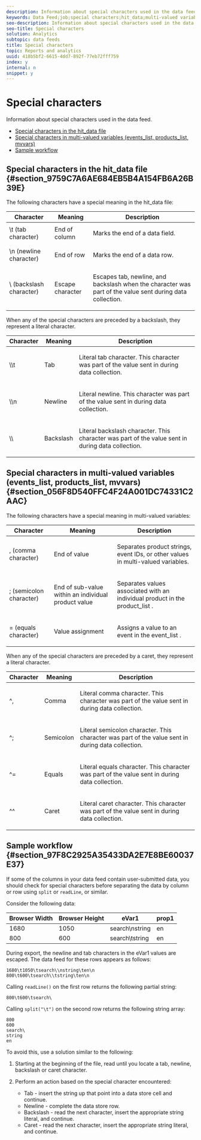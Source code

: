 ```yaml
---
description: Information about special characters used in the data feed.
keywords: Data Feed;job;special characters;hit_data;multi-valued variables;events_list;products_list;mvvars
seo-description: Information about special characters used in the data feed.
seo-title: Special characters
solution: Analytics
subtopic: data feeds
title: Special characters
topic: Reports and analytics
uuid: 418b5bf2-6615-4dd7-892f-77eb72fff759
index: y
internal: n
snippet: y
---
```


# Special characters

Information about special characters used in the data feed.

* [Special characters in the hit_data file](../../analytics-data-feed/c-df-contents/datafeeds-spec-chars.md#section_9759C7A6AE684EB5B4A154FB6A26B39E) 
* [Special characters in multi-valued variables (events_list, products_list, mvvars)](../../analytics-data-feed/c-df-contents/datafeeds-spec-chars.md#section_056F8D540FFC4F24A001DC74331C2AAC) 
* [Sample workflow](../../analytics-data-feed/c-df-contents/datafeeds-spec-chars.md#section_97F8C2925A35433DA2E7E8BE60037E37)

## Special characters in the hit_data file {#section_9759C7A6AE684EB5B4A154FB6A26B39E}

The following characters have a special meaning in the hit_data file: 

<table id="table_56C79E6C25FE4B0CADFED2F5FEC165AD"> 
 <thead> 
  <tr> 
   <th colname="col1" class="entry"> Character </th> 
   <th colname="col02" class="entry"> Meaning </th> 
   <th colname="col2" class="entry"> Description </th> 
  </tr> 
 </thead>
 <tbody> 
  <tr> 
   <td colname="col1"> <span class="codeph"> \t </span> (tab character) </td> 
   <td colname="col02"> End of column </td> 
   <td colname="col2"> <p>Marks the end of a data field. </p> </td> 
  </tr> 
  <tr> 
   <td colname="col1"> <span class="codeph"> \n </span> (newline character) </td> 
   <td colname="col02"> End of row </td> 
   <td colname="col2"> <p>Marks the end of a data row. </p> </td> 
  </tr> 
  <tr> 
   <td colname="col1"> <span class="codeph"> \ </span> (backslash character) </td> 
   <td colname="col02"> Escape character </td> 
   <td colname="col2"> <p>Escapes tab, newline, and backslash when the character was part of the value sent during data collection. </p> </td> 
  </tr> 
 </tbody> 
</table>

When any of the special characters are preceded by a backslash, they represent a literal character. 

<table id="table_D25C109057F14EA4B0B8968EEC2FCDF1"> 
 <thead> 
  <tr> 
   <th colname="col1" class="entry"> Character </th> 
   <th colname="col02" class="entry"> Meaning </th> 
   <th colname="col2" class="entry"> Description </th> 
  </tr> 
 </thead>
 <tbody> 
  <tr> 
   <td colname="col1"> <span class="codeph"> \\t </span> </td> 
   <td colname="col02"> Tab </td> 
   <td colname="col2"> <p>Literal tab character. This character was part of the value sent in during data collection. </p> </td> 
  </tr> 
  <tr> 
   <td colname="col1"> <span class="codeph"> \\n </span> </td> 
   <td colname="col02"> Newline </td> 
   <td colname="col2"> <p>Literal newline. This character was part of the value sent in during data collection. </p> </td> 
  </tr> 
  <tr> 
   <td colname="col1"> <span class="codeph"> \\ </span> </td> 
   <td colname="col02"> Backslash </td> 
   <td colname="col2"> <p>Literal backslash character. This character was part of the value sent in during data collection. </p> </td> 
  </tr> 
 </tbody> 
</table>

## Special characters in multi-valued variables (events_list, products_list, mvvars) {#section_056F8D540FFC4F24A001DC74331C2AAC}

The following characters have a special meaning in multi-valued variables: 

<table id="table_FDA13DE05A784ED4972C2955BD2642C7"> 
 <thead> 
  <tr> 
   <th colname="col1" class="entry"> Character </th> 
   <th colname="col02" class="entry"> Meaning </th> 
   <th colname="col2" class="entry"> Description </th> 
  </tr> 
 </thead>
 <tbody> 
  <tr> 
   <td colname="col1"> <span class="codeph"> , </span> (comma character) </td> 
   <td colname="col02"> End of value </td> 
   <td colname="col2"> <p>Separates product strings, event IDs, or other values in multi-valued variables. </p> </td> 
  </tr> 
  <tr> 
   <td colname="col1"> <span class="codeph"> ; </span> (semicolon character) </td> 
   <td colname="col02"> End of sub-value within an individual product value </td> 
   <td colname="col2"> <p>Separates values associated with an individual product in the <span class="codeph"> product_list </span>. </p> </td> 
  </tr> 
  <tr> 
   <td colname="col1"> <span class="codeph"> = </span> (equals character) </td> 
   <td colname="col02"> Value assignment </td> 
   <td colname="col2"> <p>Assigns a value to an event in the <span class="codeph"> event_list </span>. </p> </td> 
  </tr> 
 </tbody> 
</table>

When any of the special characters are preceded by a caret, they represent a literal character.

<table id="table_974911F5274B4746B38354621C9B6CD5"> 
 <thead> 
  <tr> 
   <th colname="col1" class="entry"> Character </th> 
   <th colname="col02" class="entry"> Meaning </th> 
   <th colname="col2" class="entry"> Description </th> 
  </tr> 
 </thead>
 <tbody> 
  <tr> 
   <td colname="col1"> <span class="codeph"> ^, </span> </td> 
   <td colname="col02"> Comma </td> 
   <td colname="col2"> <p>Literal comma character. This character was part of the value sent in during data collection. </p> </td> 
  </tr> 
  <tr> 
   <td colname="col1"> <span class="codeph"> ^; </span> </td> 
   <td colname="col02"> Semicolon </td> 
   <td colname="col2"> <p>Literal semicolon character. This character was part of the value sent in during data collection. </p> </td> 
  </tr> 
  <tr> 
   <td colname="col1"> <span class="codeph"> ^= </span> </td> 
   <td colname="col02"> Equals </td> 
   <td colname="col2"> <p>Literal equals character. This character was part of the value sent in during data collection. </p> </td> 
  </tr> 
  <tr> 
   <td colname="col1"> <span class="codeph"> ^^ </span> </td> 
   <td colname="col02"> Caret </td> 
   <td colname="col2"> <p>Literal caret character. This character was part of the value sent in during data collection. </p> </td> 
  </tr> 
 </tbody> 
</table>

## Sample workflow {#section_97F8C2925A35433DA2E7E8BE60037E37}

If some of the columns in your data feed contain user-submitted data, you should check for special characters before separating the data by column or row using `split` or `readLine`, or similar.

Consider the following data: 

|  Browser Width  | Browser Height  | eVar1  | prop1  |
|---|---|---|---|
|  1680  | 1050  | search\nstring  | en  |
|  800  | 600  | search\tstring  | en  |

During export, the newline and tab characters in the eVar1 values are escaped. The data feed for these rows appears as follows:

```
1680\t1050\tsearch\\nstring\ten\n 
800\t600\tsearch\\tstring\ten\n
```

Calling `readLine()` on the first row returns the following partial string:

```
800\t600\tsearch\
```

Calling `split("\t")` on the second row returns the following string array:

```
800 
600 
search\ 
string 
en
```

To avoid this, use a solution similar to the following:

1. Starting at the beginning of the file, read until you locate a tab, newline, backslash or caret character. 
1. Perform an action based on the special character encountered:

    * Tab - insert the string up that point into a data store cell and continue. 
    * Newline - complete the data store row. 
    * Backslash - read the next character, insert the appropriate string literal, and continue. 
    * Caret - read the next character, insert the appropriate string literal, and continue.

